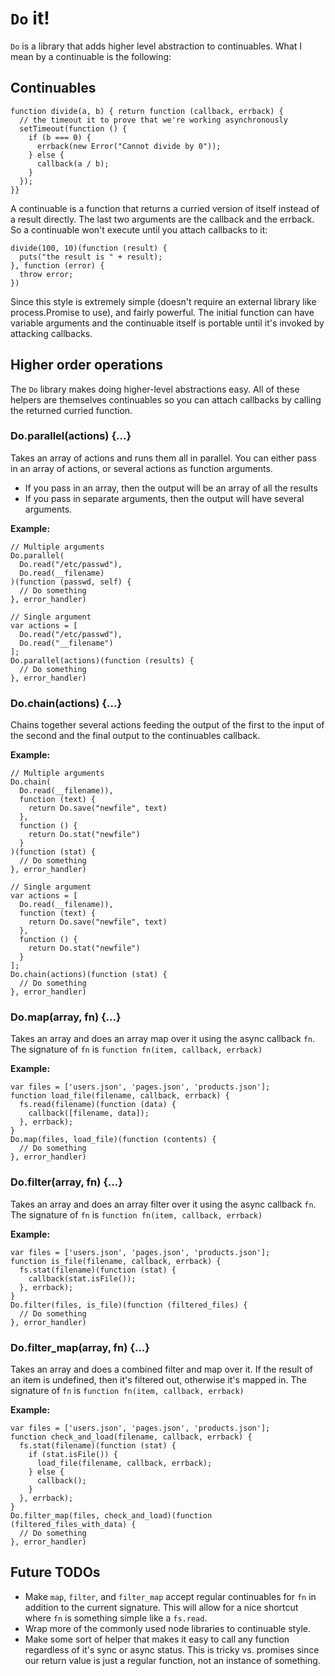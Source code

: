 # `Do` it!

`Do` is a library that adds higher level abstraction to continuables.  What I mean by a continuable is the following:

## Continuables

    function divide(a, b) { return function (callback, errback) {
      // the timeout it to prove that we're working asynchronously
      setTimeout(function () {
        if (b === 0) {
          errback(new Error("Cannot divide by 0"));
        } else {
          callback(a / b);
        }
      }); 
    }}

A continuable is a function that returns a curried version of itself instead of a result directly.  The last two arguments are the callback and the errback.  So a continuable won't execute until you attach callbacks to it:

    divide(100, 10)(function (result) {
      puts("the result is " + result);
    }, function (error) {
      throw error;
    })

Since this style is extremely simple (doesn't require an external library like process.Promise to use), and fairly powerful.  The initial function can have variable arguments and the continuable itself is portable until it's invoked by attacking callbacks.

## Higher order operations

The `Do` library makes doing higher-level abstractions easy.  All of these helpers are themselves continuables so you can attach callbacks by calling the returned curried function.

### Do.parallel(actions) {...}

Takes an array of actions and runs them all in parallel. You can either pass in an array of actions, or several actions as function arguments.

 - If you pass in an array, then the output will be an array of all the results
 - If you pass in separate arguments, then the output will have several arguments.
 
**Example:**

    // Multiple arguments
    Do.parallel(
      Do.read("/etc/passwd"),
      Do.read(__filename)
    )(function (passwd, self) {
      // Do something
    }, error_handler)

    // Single argument
    var actions = [
      Do.read("/etc/passwd"),
      Do.read("__filename")
    ];
    Do.parallel(actions)(function (results) {
      // Do something
    }, error_handler)
 
### Do.chain(actions) {...}

Chains together several actions feeding the output of the first to the input of the second and the final output to the continuables callback.

**Example:**

    // Multiple arguments
    Do.chain(
      Do.read(__filename)),
      function (text) { 
        return Do.save("newfile", text)
      },
      function () {
        return Do.stat("newfile")
      }
    )(function (stat) {
      // Do something
    }, error_handler)

    // Single argument
    var actions = [
      Do.read(__filename)),
      function (text) { 
        return Do.save("newfile", text)
      },
      function () {
        return Do.stat("newfile")
      }
    ];
    Do.chain(actions)(function (stat) {
      // Do something
    }, error_handler)

### Do.map(array, fn) {...}

Takes an array and does an array map over it using the async callback `fn`. The signature of `fn` is `function fn(item, callback, errback)`

**Example:**

    var files = ['users.json', 'pages.json', 'products.json'];
    function load_file(filename, callback, errback) {
      fs.read(filename)(function (data) {
        callback([filename, data]);
      }, errback);
    }
    Do.map(files, load_file)(function (contents) {
      // Do something
    }, error_handler)

### Do.filter(array, fn) {...}

Takes an array and does an array filter over it using the async callback `fn`. The signature of `fn` is `function fn(item, callback, errback)`

**Example:**

    var files = ['users.json', 'pages.json', 'products.json'];
    function is_file(filename, callback, errback) {
      fs.stat(filename)(function (stat) {
        callback(stat.isFile());
      }, errback);
    }
    Do.filter(files, is_file)(function (filtered_files) {
      // Do something
    }, error_handler)

### Do.filter_map(array, fn) {...}

Takes an array and does a combined filter and map over it.  If the result
of an item is undefined, then it's filtered out, otherwise it's mapped in.
The signature of `fn` is `function fn(item, callback, errback)`

**Example:**

    var files = ['users.json', 'pages.json', 'products.json'];
    function check_and_load(filename, callback, errback) {
      fs.stat(filename)(function (stat) {
        if (stat.isFile()) {
          load_file(filename, callback, errback);
        } else {
          callback();
        }
      }, errback);
    }
    Do.filter_map(files, check_and_load)(function (filtered_files_with_data) {
      // Do something
    }, error_handler)

## Future TODOs

 - Make `map`, `filter`, and `filter_map` accept regular continuables for `fn` in addition to the current signature.  This will allow for a nice shortcut where `fn` is something simple like a `fs.read`.
 - Wrap more of the commonly used node libraries to continuable style.
 - Make some sort of helper that makes it easy to call any function regardless of it's sync or async status.  This is tricky vs. promises since our return value is just a regular function, not an instance of something.